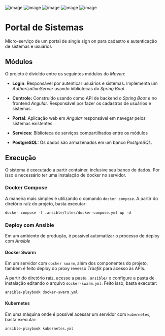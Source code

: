 ![image](https://img.shields.io/badge/Spring_Boot-F2F4F9?style=for-the-badge&logo=spring-boot)
![image](https://img.shields.io/badge/Angular-DD0031?style=for-the-badge&logo=angular&logoColor=white)
![image](https://img.shields.io/badge/Docker-2CA5E0?style=for-the-badge&logo=docker&logoColor=white)
![image](https://img.shields.io/badge/Ansible-000000?style=for-the-badge&logo=ansible&logoColor=white)
![image](https://img.shields.io/badge/PostgreSQL-316192?style=for-the-badge&logo=postgresql&logoColor=white)

# Portal de Sistemas
Micro-serviço de um portal de single sign on para cadastro e autenticação
de sistemas e usuários

## Módulos
O projeto é dividido entre os seguintes módulos do _Maven_:

* **Login:** Responsável por autenticar usuários e sistemas. Implementa um 
_AuthorizationServer_ usando bibliotecas do _Spring Boot_.

* **Controle:** Construído usando como API de backend o _Spring Boot_ e
no frontend _Angular_. Responsável por fazer os cadastros de usuários e
sistemas.

* **Portal:** Aplicação web em _Angular_ responsável em navegar pelos
sistemas existentes.

* **Services:** Biblioteca de serviços compartilhados entre os módulos

* **PostgreSQL:** Os dados são armazenados em um banco _PostgreSQL_.

## Execução
O sistema é executado a partir container, inclusive seu banco de dados.
Por isso é necessário ter uma instalação de docker no servidor.

### Docker Compose
A maneira mais simples é utilizando o comando `docker compose`. 
A partir do diretório raíz do projeto, basta executar:

```shell
docker compose -f .ansible/files/docker-compose.yml up -d
```
### Deploy com Ansible
Em um ambiente de produção, é possível automatizar o processo de deploy com _Ansible_

#### Docker Swarm
Em um servidor com `docker swarm`, além dos componentes do projeto,
também é feito deploy do proxy reverso _Traefik_ para acesso às APIs.

A partir do diretório raíz, acesse a pasta `.ansible/` e configure a pasta
de instalação editando o arquivo `docker-swarm.yml`. Feito isso, basta executar:

```shell
ansible-playbook docker-swarm.yml
```

#### Kubernetes
Em uma máquina onde é possível acessar um servidor com `kubernetes`, basta executar: 

```shell
ansible-playbook kubernetes.yml
```

